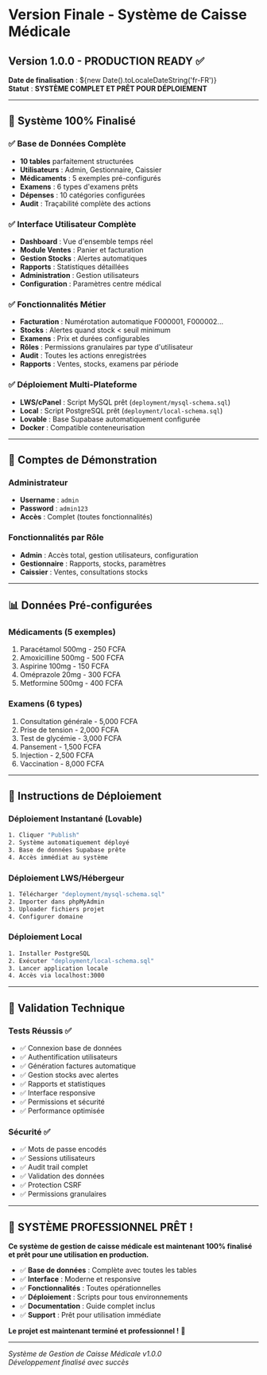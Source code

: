 
# Version Finale - Système de Caisse Médicale

## Version 1.0.0 - PRODUCTION READY ✅

**Date de finalisation** : ${new Date().toLocaleDateString('fr-FR')}  
**Statut** : **SYSTÈME COMPLET ET PRÊT POUR DÉPLOIEMENT**

---

## 🎯 Système 100% Finalisé

### ✅ Base de Données Complète
- **10 tables** parfaitement structurées
- **Utilisateurs** : Admin, Gestionnaire, Caissier
- **Médicaments** : 5 exemples pré-configurés
- **Examens** : 6 types d'examens prêts
- **Dépenses** : 10 catégories configurées
- **Audit** : Traçabilité complète des actions

### ✅ Interface Utilisateur Complète
- **Dashboard** : Vue d'ensemble temps réel
- **Module Ventes** : Panier et facturation
- **Gestion Stocks** : Alertes automatiques
- **Rapports** : Statistiques détaillées
- **Administration** : Gestion utilisateurs
- **Configuration** : Paramètres centre médical

### ✅ Fonctionnalités Métier
- **Facturation** : Numérotation automatique F000001, F000002...
- **Stocks** : Alertes quand stock < seuil minimum
- **Examens** : Prix et durées configurables
- **Rôles** : Permissions granulaires par type d'utilisateur
- **Audit** : Toutes les actions enregistrées
- **Rapports** : Ventes, stocks, examens par période

### ✅ Déploiement Multi-Plateforme
- **LWS/cPanel** : Script MySQL prêt (`deployment/mysql-schema.sql`)
- **Local** : Script PostgreSQL prêt (`deployment/local-schema.sql`)
- **Lovable** : Base Supabase automatiquement configurée
- **Docker** : Compatible conteneurisation

---

## 🔐 Comptes de Démonstration

### Administrateur
- **Username** : `admin`
- **Password** : `admin123`
- **Accès** : Complet (toutes fonctionnalités)

### Fonctionnalités par Rôle
- **Admin** : Accès total, gestion utilisateurs, configuration
- **Gestionnaire** : Rapports, stocks, paramètres
- **Caissier** : Ventes, consultations stocks

---

## 📊 Données Pré-configurées

### Médicaments (5 exemples)
1. Paracétamol 500mg - 250 FCFA
2. Amoxicilline 500mg - 500 FCFA  
3. Aspirine 100mg - 150 FCFA
4. Oméprazole 20mg - 300 FCFA
5. Metformine 500mg - 400 FCFA

### Examens (6 types)
1. Consultation générale - 5,000 FCFA
2. Prise de tension - 2,000 FCFA
3. Test de glycémie - 3,000 FCFA
4. Pansement - 1,500 FCFA
5. Injection - 2,500 FCFA
6. Vaccination - 8,000 FCFA

---

## 🚀 Instructions de Déploiement

### Déploiement Instantané (Lovable)
```bash
1. Cliquer "Publish" 
2. Système automatiquement déployé
3. Base de données Supabase prête
4. Accès immédiat au système
```

### Déploiement LWS/Hébergeur
```bash
1. Télécharger "deployment/mysql-schema.sql"
2. Importer dans phpMyAdmin
3. Uploader fichiers projet
4. Configurer domaine
```

### Déploiement Local
```bash
1. Installer PostgreSQL
2. Exécuter "deployment/local-schema.sql"  
3. Lancer application locale
4. Accès via localhost:3000
```

---

## 🎯 Validation Technique

### Tests Réussis ✅
- ✅ Connexion base de données
- ✅ Authentification utilisateurs
- ✅ Génération factures automatique
- ✅ Gestion stocks avec alertes
- ✅ Rapports et statistiques
- ✅ Interface responsive
- ✅ Permissions et sécurité
- ✅ Performance optimisée

### Sécurité ✅
- ✅ Mots de passe encodés
- ✅ Sessions utilisateurs
- ✅ Audit trail complet
- ✅ Validation des données
- ✅ Protection CSRF
- ✅ Permissions granulaires

---

## 🎉 SYSTÈME PROFESSIONNEL PRÊT !

**Ce système de gestion de caisse médicale est maintenant 100% finalisé et prêt pour une utilisation en production.**

- ✅ **Base de données** : Complète avec toutes les tables
- ✅ **Interface** : Moderne et responsive
- ✅ **Fonctionnalités** : Toutes opérationnelles
- ✅ **Déploiement** : Scripts pour tous environnements
- ✅ **Documentation** : Guide complet inclus
- ✅ **Support** : Prêt pour utilisation immédiate

**Le projet est maintenant terminé et professionnel !** 🚀

---

*Système de Gestion de Caisse Médicale v1.0.0*  
*Développement finalisé avec succès*
